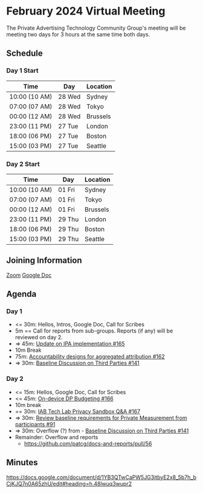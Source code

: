 # February 2024 Virtual Meeting

The Private Advertising Technology Community Group's meeting will be meeting two days for 3 hours at the same time both days.

## Schedule

### Day 1 Start

| Time          | Day    | Location      |
| ------------- | ------ | ------------- |
| 10:00 (10 AM) | 28 Wed | Sydney        |
| 07:00 (07 AM) | 28 Wed | Tokyo         |
| 00:00 (12 AM) | 28 Wed | Brussels      |
| 23:00 (11 PM) | 27 Tue | London        |
| 18:00 (06 PM) | 27 Tue | Boston        |
| 15:00 (03 PM) | 27 Tue | Seattle       |

### Day 2 Start

| Time          | Day    | Location      |
| ------------- | ------ | ------------- |
| 10:00 (10 AM) | 01 Fri | Sydney        |
| 07:00 (07 AM) | 01 Fri | Tokyo         |
| 00:00 (12 AM) | 01 Fri | Brussels      |
| 23:00 (11 PM) | 29 Thu | London        |
| 18:00 (06 PM) | 29 Thu | Boston        |
| 15:00 (03 PM) | 29 Thu | Seattle       |

## Joining Information

[Zoom](https://w3c.zoom.us/j/82659868398?pwd=R2wyMlVzVGcwcmZJb1BpZmdDc2crUT09)
[Google Doc](https://docs.google.com/document/d/1YB3QTwCaPW5JG3itbyE2x8_5b7h_bCjKJQ7n0A65zhU/edit?usp=sharing)

## Agenda

### Day 1

- <= 30m: Hellos, Intros, Google Doc, Call for Scribes
- 5m == Call for reports from sub-groups. Reports (if any) will be reviewed on day 2.
- => 45m: [Update on IPA implementation #165](https://github.com/patcg/meetings/issues/165)
- 10m Break
- 75m: [Accountability designs for aggregated attribution #162](https://github.com/patcg/meetings/issues/162)
- => 30m: [Baseline Discussion on Third Parties #141](https://github.com/patcg/meetings/issues/141)

### Day 2

- <= 15m: Hellos, Google Doc, Call for Scribes
- <= 45m: [On-device DP Budgeting #166](https://github.com/patcg/meetings/issues/166)
- 10m break
- == 30m: [IAB Tech Lab Privacy Sandbox Q&A #167](https://github.com/patcg/meetings/issues/167)
- => 30m: [Review baseline requirements for Private Measurement from participants #91](https://github.com/patcg/meetings/issues/91)
- => 30m: Overflow (?) from - [Baseline Discussion on Third Parties #141](https://github.com/patcg/meetings/issues/141)
- Remainder: Overflow and reports
  - https://github.com/patcg/docs-and-reports/pull/56   

## Minutes

https://docs.google.com/document/d/1YB3QTwCaPW5JG3itbyE2x8_5b7h_bCjKJQ7n0A65zhU/edit#heading=h.48lwuq3wupr2
